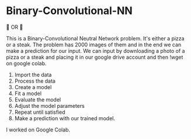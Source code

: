 # Binary-Convolutional-NN
:pizza: OR :cut_of_meat:	

This is a Binary-Convolutional Neutral Network problem. It's either a pizza or a steak. The problem has 2000 images of them and in the end we can make a prediction for our input. We can input by downloading a photo of a pizza or a steak and placing it in our google drive account and then !wget on google colab. 

1) Import the data
2) Process the data
3) Create a model
4) Fit a model
5) Evaluate the model
6) Adjust the model parameters
7) Repeat until satisfied
8) Make a prediction with our trained model. 


I worked on Google Colab. 
